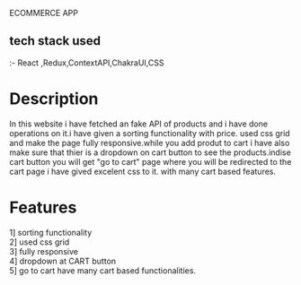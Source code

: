 ECOMMERCE APP  
<h2>tech stack used </h2>:- React ,Redux,ContextAPI,ChakraUI,CSS

<h1>Description</h1>
In this website i have fetched an fake API of products and i have done operations on it.i have given a sorting functionality with price. used css grid  and make the page fully responsive.while you add produt to cart i have also make sure that thier is a dropdown on cart button to see the products.indise cart button you will get "go to cart" page where you will be redirected to the cart page i have gived excelent css to it. with many cart based features.


<h1>Features</h1>

1] sorting functionality <br/>
2] used css grid <br/>
3] fully responsive<br/>
4] dropdown at CART button<br/>
5] go to cart have many cart based functionalities.

